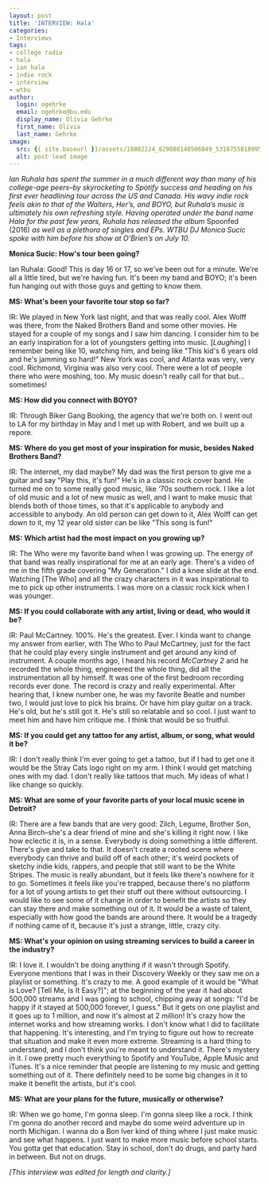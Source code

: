 ```yaml
---
layout: post
title: 'INTERVIEW: Hala'
categories:
- Interviews
tags:
- college radio
- hala
- ian hala
- indie rock
- interview
- wtbu
author:
  login: ogehrke
  email: ogehrke@bu.edu
  display_name: Olivia Gehrke
  first_name: Olivia
  last_name: Gehrke
image:
  src: {{ site.baseurl }}/assets/18882224_829888140506849_5318755818995652591_n.jpg
  alt: post lead image
---
```


_Ian Ruhala has spent the summer in a much different way than many of his college-age peers–by skyrocketing to Spotify success and heading on his first ever headlining tour across the US and Canada. His wavy indie rock feels akin to that of the Walters, Her’s, and BOYO, but Ruhala’s music is ultimately his own refreshing style. Having operated under the band name Hala for the past few years, Ruhala has released the album_ Spoonfed (2016) _as well as a plethora of singles and EPs. WTBU DJ Monica Sucic spoke with him before his show at O’Brien’s on July 10._

**Monica Sucic: How's tour been going?**

Ian Ruhala: Good! This is day 16 or 17, so we've been out for a minute. We're all a little tired, but we're having fun. It's been my band and BOYO; it's been fun hanging out with those guys and getting to know them. 

**MS: What's been your favorite tour stop so far?**

IR: We played in New York last night, and that was really cool. Alex Wolff was there, from the Naked Brothers Band and some other movies. He stayed for a couple of my songs and I saw him dancing. I consider him to be an early inspiration for a lot of youngsters getting into music. \[_Laughing_\] I remember being like 10, watching him, and being like "This kid's 6 years old and he's jamming so hard!" New York was cool, and Atlanta was very, very cool. Richmond, Virginia was also very cool. There were a lot of people there who were moshing, too. My music doesn't really call for that but... sometimes!

**MS: How did you connect with BOYO?**

IR: Through Biker Gang Booking, the agency that we're both on. I went out to LA for my birthday in May and I met up with Robert, and we built up a repore. 

**MS: Where do you get most of your inspiration for music, besides Naked Brothers Band?**

IR: The internet, my dad maybe? My dad was the first person to give me a guitar and say "Play this, it's fun!" He's in a classic rock cover band. He turned me on to some really good music, like ‘70s southern rock. I like a lot of old music and a lot of new music as well, and I want to make music that blends both of those times, so that it's applicable to anybody and accessible to anybody. An old person can get down to it, Alex Wolff can get down to it, my 12 year old sister can be like "This song is fun!"

**MS: Which artist had the most impact on you growing up?**

IR: The Who were my favorite band when I was growing up. The energy of that band was really inspirational for me at an early age. There's a video of me in the fifth grade covering "My Generation." I did a knee slide at the end. Watching \[The Who\] and all the crazy characters in it was inspirational to me to pick up other instruments. I was more on a classic rock kick when I was younger. 

**MS: If you could collaborate with any artist, living or dead, who would it be?**

IR: Paul McCartney. 100%. He's the greatest. Ever. I kinda want to change my answer from earlier, with The Who to Paul McCartney, just for the fact that he could play every single instrument and get around any kind of instrument. A couple months ago, I heard his record _McCartney 2_ and he recorded the whole thing, engineered the whole thing, did all the instrumentation all by himself. It was one of the first bedroom recording records ever done. The record is crazy and really experimental. After hearing that, I knew number one, he was my favorite Beatle and number two, I would just love to pick his brains. Or have him play guitar on a track. He's old, but he's still got it. He's still so relatable and so cool. I just want to meet him and have him critique me. I think that would be so fruitful.

**MS: If you could get any tattoo for any artist, album, or song, what would it be?**

IR: I don't really think I'm ever going to get a tattoo, but if I had to get one it would be the Stray Cats logo right on my arm. I think I would get matching ones with my dad. I don't really like tattoos that much. My ideas of what I like change so quickly. 

**MS: What are some of your favorite parts of your local music scene in Detroit?**

IR: There are a few bands that are very good: Zilch, Legume, Brother Son, Anna Birch–she's a dear friend of mine and she's killing it right now. I like how eclectic it is, in a sense. Everybody is doing something a little different. There's give and take to that. It doesn't create a rooted scene where everybody can thrive and build off of each other; it's weird pockets of sketchy indie kids, rappers, and people that still want to be the White Stripes. The music is really abundant, but it feels like there's nowhere for it to go. Sometimes it feels like you're trapped, because there's no platform for a lot of young artists to get their stuff out there without outsourcing. I would like to see some of it change in order to benefit the artists so they can stay there and make something out of it. It would be a waste of talent, especially with how good the bands are around there. It would be a tragedy if nothing came of it, because it's just a strange, little, crazy city.

**MS: What's your opinion on using streaming services to build a career in the industry?**

IR: I love it. I wouldn't be doing anything if it wasn't through Spotify. Everyone mentions that I was in their Discovery Weekly or they saw me on a playlist or something. It's crazy to me. A good example of it would be "What is Love? \[Tell Me, Is It Easy?\]"; at the beginning of the year it had about 500,000 streams and I was going to school, chipping away at songs: "I'd be happy if it stayed at 500,000 forever, I guess." But it gets on one playlist and it goes up to 1 million, and now it's almost at 2 million! It's crazy how the internet works and how streaming works. I don't know what I did to facilitate that happening. It's interesting, and I'm trying to figure out how to recreate that situation and make it even more extreme. Streaming is a hard thing to understand, and I don't think you're meant to understand it. There's mystery in it. I owe pretty much everything to Spotify and YouTube, Apple Music and iTunes. It's a nice reminder that people are listening to my music and getting something out of it. There definitely need to be some big changes in it to make it benefit the artists, but it's cool.

**MS: What are your plans for the future, musically or otherwise?**

IR: When we go home, I'm gonna sleep. I'm gonna sleep like a rock. I think I'm gonna do another record and maybe do some weird adventure up in north Michigan. I wanna do a Bon Iver kind of thing where I just make music and see what happens. I just want to make more music before school starts. You gotta get that education. Stay in school, don't do drugs, and party hard in between. But not on drugs. 

_\[This interview was edited for length and clarity.\]_